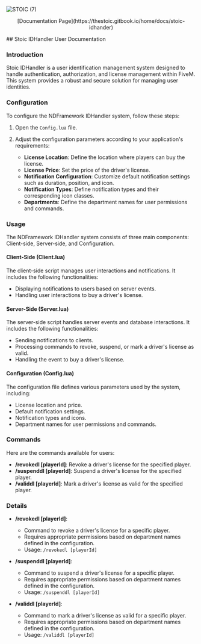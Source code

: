
![STOIC (7)](https://github.com/TheStoicBear/Stoic-IDHandler/assets/112611821/318291df-ee38-480c-b565-9459d946848e)

<p align="center">
  [Documentation Page](https://thestoic.gitbook.io/home/docs/stoic-idhander)
</p>
## Stoic IDHandler User Documentation

### Introduction

Stoic IDHandler is a user identification management system designed to handle authentication, authorization, and license management within FiveM. This system provides a robust and secure solution for managing user identities.

### Configuration

To configure the NDFramework IDHandler system, follow these steps:

1. Open the `Config.lua` file.
2. Adjust the configuration parameters according to your application's requirements:

   - **License Location**: Define the location where players can buy the license.
   - **License Price**: Set the price of the driver's license.
   - **Notification Configuration**: Customize default notification settings such as duration, position, and icon.
   - **Notification Types**: Define notification types and their corresponding icon classes.
   - **Departments**: Define the department names for user permissions and commands.

### Usage

The NDFramework IDHandler system consists of three main components: Client-side, Server-side, and Configuration.

#### Client-Side (Client.lua)

The client-side script manages user interactions and notifications. It includes the following functionalities:

- Displaying notifications to users based on server events.
- Handling user interactions to buy a driver's license.

#### Server-Side (Server.lua)

The server-side script handles server events and database interactions. It includes the following functionalities:

- Sending notifications to clients.
- Processing commands to revoke, suspend, or mark a driver's license as valid.
- Handling the event to buy a driver's license.

#### Configuration (Config.lua)

The configuration file defines various parameters used by the system, including:

- License location and price.
- Default notification settings.
- Notification types and icons.
- Department names for user permissions and commands.

### Commands

Here are the commands available for users:

- **/revokedl [playerId]**: Revoke a driver's license for the specified player.
- **/suspenddl [playerId]**: Suspend a driver's license for the specified player.
- **/validdl [playerId]**: Mark a driver's license as valid for the specified player.

### Details

- **/revokedl [playerId]**:
  - Command to revoke a driver's license for a specific player.
  - Requires appropriate permissions based on department names defined in the configuration.
  - Usage: `/revokedl [playerId]`

- **/suspenddl [playerId]**:
  - Command to suspend a driver's license for a specific player.
  - Requires appropriate permissions based on department names defined in the configuration.
  - Usage: `/suspenddl [playerId]`

- **/validdl [playerId]**:
  - Command to mark a driver's license as valid for a specific player.
  - Requires appropriate permissions based on department names defined in the configuration.
  - Usage: `/validdl [playerId]`
